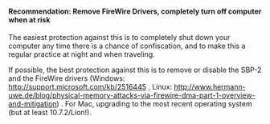 
#### Recommendation: Remove FireWire Drivers, completely turn off computer when at risk

The easiest protection against this is to completely shut down your computer any time there is a chance of confiscation, and to make this a regular practice at night and when traveling.

If possible, the best protection against this is to remove or disable the SBP-2 and the FireWire drivers (Windows: http://support.microsoft.com/kb/2516445 , Linux: http://www.hermann-uwe.de/blog/physical-memory-attacks-via-firewire-dma-part-1-overview-and-mitigation) . For Mac, upgrading to the most recent operating system (but at least 10.7.2/Lion!).
